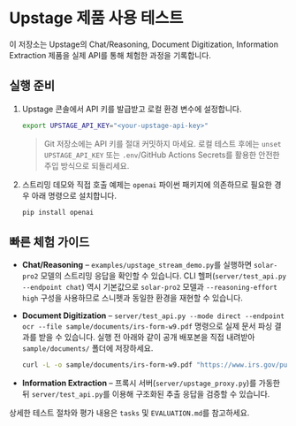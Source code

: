 # Upstage 제품 사용 테스트

이 저장소는 Upstage의 Chat/Reasoning, Document Digitization, Information Extraction 제품을 실제 API를 통해 체험한 과정을 기록합니다.

## 실행 준비

1. Upstage 콘솔에서 API 키를 발급받고 로컬 환경 변수에 설정합니다.

   ```bash
   export UPSTAGE_API_KEY="<your-upstage-api-key>"
   ```

   > Git 저장소에는 API 키를 절대 커밋하지 마세요. 로컬 테스트 후에는 `unset UPSTAGE_API_KEY` 또는 `.env`/GitHub Actions Secrets를 활용한 안전한 주입 방식으로 되돌리세요.

2. 스트리밍 데모와 직접 호출 예제는 `openai` 파이썬 패키지에 의존하므로 필요한 경우 아래 명령으로 설치합니다.

   ```bash
   pip install openai
   ```

## 빠른 체험 가이드

- **Chat/Reasoning** – `examples/upstage_stream_demo.py`를 실행하면 `solar-pro2` 모델의 스트리밍 응답을 확인할 수 있습니다. CLI 헬퍼(`server/test_api.py --endpoint chat`) 역시 기본값으로 `solar-pro2` 모델과 `--reasoning-effort high` 구성을 사용하므로 스니펫과 동일한 환경을 재현할 수 있습니다.
- **Document Digitization** – `server/test_api.py --mode direct --endpoint ocr --file sample/documents/irs-form-w9.pdf` 명령으로 실제 문서 파싱 결과를 받을 수 있습니다. 실행 전 아래와 같이 공개 배포본을 직접 내려받아 `sample/documents/` 폴더에 저장하세요.

  ```bash
  curl -L -o sample/documents/irs-form-w9.pdf "https://www.irs.gov/pub/irs-pdf/fw9.pdf"
  ```
- **Information Extraction** – 프록시 서버(`server/upstage_proxy.py`)를 가동한 뒤 `server/test_api.py`를 이용해 구조화된 추출 응답을 검증할 수 있습니다.

상세한 테스트 절차와 평가 내용은 `tasks` 및 `EVALUATION.md`를 참고하세요.